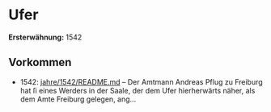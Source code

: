 # Ufer

**Ersterwähnung:** 1542

## Vorkommen
- 1542: [jahre/1542/README.md](../jahre/1542/README.md) – Der Amtmann Andreas Pflug zu Freiburg hat ſi
eines Werders in der Saale, der dem Ufer hierherwärts
näher, als dem Amte Freiburg gelegen, ang...
